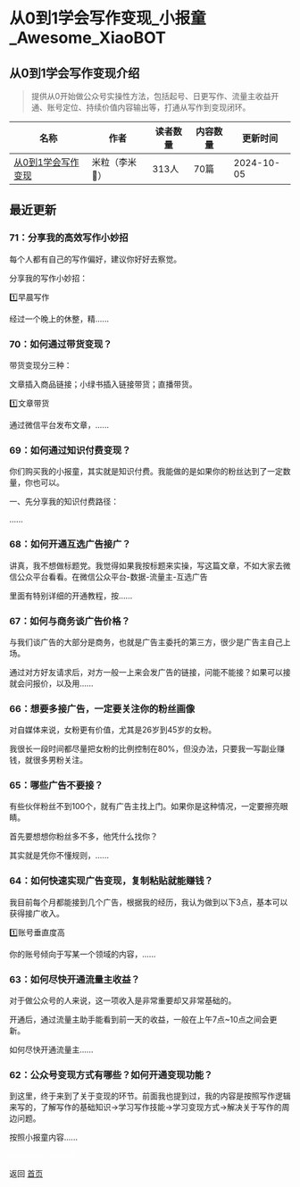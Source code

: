 # 从0到1学会写作变现_小报童_Awesome_XiaoBOT

## 从0到1学会写作变现介绍
> 提供从0开始做公众号实操性方法，包括起号、日更写作、流量主收益开通、账号定位、持续价值内容输出等，打通从写作到变现闭环。  
  


|名称|作者|读者数量|内容数量|更新时间|
|---|---|---|---|---|
|[从0到1学会写作变现](https://xiaobot.net/p/mili851210?refer=0b133df9-27dc-423b-8101-639049001c13)|米粒（李米🌟）|313人|70篇|2024-10-05|

## 最近更新
### 71：分享我的高效写作小妙招

每个人都有自己的写作偏好，建议你好好去察觉。



分享我的写作小妙招：



1️⃣早晨写作

经过一个晚上的休整，精......

### 70：如何通过带货变现？

带货变现分三种：

文章插入商品链接；小绿书插入链接带货；直播带货。



1️⃣文章带货



通过微信平台发布文章，......

### 69：如何通过知识付费变现？

你们购买我的小报童，其实就是知识付费。我能做的是如果你的粉丝达到了一定数量，你也可以。



一、先分享我的知识付费路径：



......

### 68：如何开通互选广告接广？

讲真，我不想做标题党。我觉得如果我按标题来实操，写这篇文章，不如大家去微信公众平台看看。在微信公众平台-数据-流量主-互选广告



里面有特别详细的开通教程，按......

### 67：如何与商务谈广告价格？

与我们谈广告的大部分是商务，也就是广告主委托的第三方，很少是广告主自己上场。

通过对方好友请求后，对方一般一上来会发广告的链接，问能不能接？如果可以接就会问报价，以及用......

### 66：想要多接广告，一定要关注你的粉丝画像

对自媒体来说，女粉更有价值，尤其是26岁到45岁的女粉。

我很长一段时间都尽量把女粉的比例控制在80%，但没办法，只要我一写副业赚钱，就很多男粉关注。

### 65：哪些广告不要接？

有些伙伴粉丝不到100个，就有广告主找上门。如果你是这种情况，一定要擦亮眼睛。

首先要想想你粉丝多不多，他凭什么找你？

其实就是凭你不懂规则，......

### 64：如何快速实现广告变现，复制粘贴就能赚钱？

我目前每个月都能接到几个广告，根据我的经历，我认为做到以下3点，基本可以获得接广收入。

1️⃣账号垂直度高

你的账号倾向于写某一个领域的内容，......

### 63：如何尽快开通流量主收益？

对于做公众号的人来说，这一项收入是非常重要却又非常基础的。

开通后，通过流量主助手能看到前一天的收益，一般在上午7点~10点之间会更新。

如何尽快开通流量主......

### 62：公众号变现方式有哪些？如何开通变现功能？

到这里，终于来到了关于变现的环节。前面我也提到过，我的内容是按照写作逻辑来写的，了解写作的基础知识→学习写作技能→学习变现方式→解决关于写作的周边问题。

按照小报童内容......


<a href="https://github.com/Reno9527/awesome-xiaobot" style="color: white; text-decoration: none;">awesome-xiaobot</a>

返回 [首页](../README.md)
